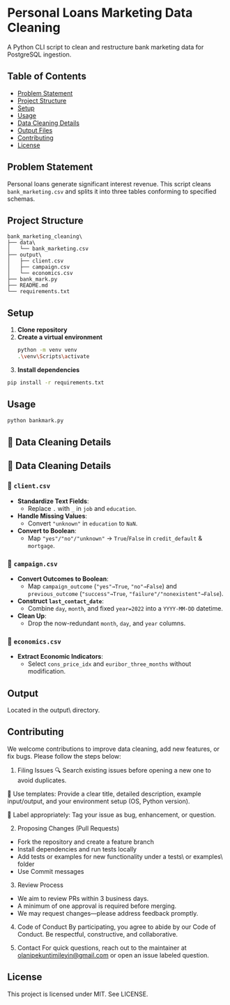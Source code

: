 # Personal Loans Marketing Data Cleaning

A Python CLI script to clean and restructure bank marketing data for PostgreSQL ingestion.

## Table of Contents

- [Problem Statement](#problem-statement)
- [Project Structure](#project-structure)
- [Setup](#setup)
- [Usage](#usage)
- [Data Cleaning Details](#data-cleaning-details)
- [Output Files](#output-files)
- [Contributing](#contributing)
- [License](#license)

## Problem Statement

Personal loans generate significant interest revenue. This script cleans `bank_marketing.csv` and splits it into three tables conforming to specified schemas.

## Project Structure
```plaintext
bank_marketing_cleaning\
├── data\
│   └── bank_marketing.csv
├── output\
│   ├── client.csv
│   ├── campaign.csv
│   └── economics.csv
├── bank_mark.py
├── README.md
└── requirements.txt
```

## Setup

1. **Clone repository**  
2. **Create a virtual environment**  
   ```bash
   python -m venv venv
   .\venv\Scripts\activate
   ```
3. **Install dependencies**
```bash
pip install -r requirements.txt
```
## Usage
```bash
python bankmark.py
```

## 🧹 Data Cleaning Details
## 🧹 Data Cleaning Details

### 📁 `client.csv`
- **Standardize Text Fields**:  
  - Replace `.` with `_` in `job` and `education`.  
- **Handle Missing Values**:  
  - Convert `"unknown"` in `education` to `NaN`.  
- **Convert to Boolean**:  
  - Map `"yes"/"no"/"unknown"` → `True`/`False` in `credit_default` & `mortgage`.

### 📁 `campaign.csv`
- **Convert Outcomes to Boolean**:  
  - Map `campaign_outcome` (`"yes"→True`, `"no"→False`) and  
    `previous_outcome` (`"success"→True`, `"failure"/"nonexistent"→False`).  
- **Construct `last_contact_date`**:  
  - Combine `day`, `month`, and fixed `year=2022` into a `YYYY-MM-DD` datetime.  
- **Clean Up**:  
  - Drop the now-redundant `month`, `day`, and `year` columns.

### 📁 `economics.csv`
- **Extract Economic Indicators**:  
  - Select `cons_price_idx` and `euribor_three_months` without modification.

## Output
Located in the output\ directory.

## Contributing
We welcome contributions to improve data cleaning, add new features, or fix bugs. Please follow the steps below:

1. Filing Issues
🔍 Search existing issues before opening a new one to avoid duplicates.

📝 Use templates: Provide a clear title, detailed description, example input/output, and your environment setup (OS, Python version).

🚩 Label appropriately: Tag your issue as bug, enhancement, or question.

2. Proposing Changes (Pull Requests)
-   Fork the repository and create a feature branch
-   Install dependencies and run tests locally
-   Add tests or examples for new functionality under a tests\ or examples\ folder
-   Use Commit messages
3. Review Process
-   We aim to review PRs within 3 business days.
-   A minimum of one approval is required before merging.
-   We may request changes—please address feedback promptly.

4. Code of Conduct
By participating, you agree to abide by our Code of Conduct. Be respectful, constructive, and collaborative.

5. Contact
For quick questions, reach out to the maintainer at olanipekuntimileyin@gmail.com or open an issue labeled question.
## License
This project is licensed under MIT. See LICENSE.